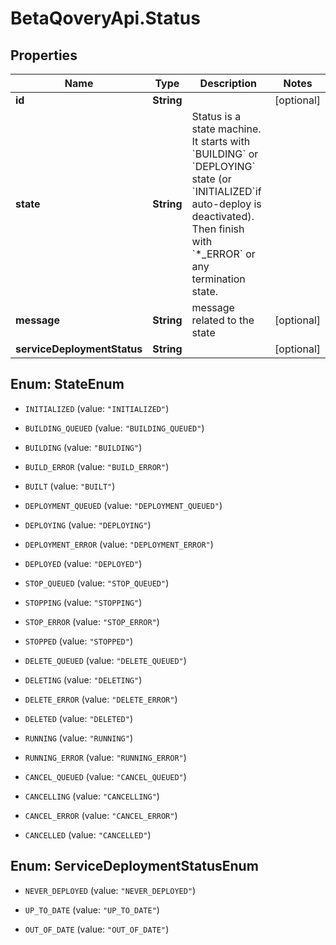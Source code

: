 # BetaQoveryApi.Status

## Properties

Name | Type | Description | Notes
------------ | ------------- | ------------- | -------------
**id** | **String** |  | [optional] 
**state** | **String** | Status is a state machine. It starts with &#x60;BUILDING&#x60; or &#x60;DEPLOYING&#x60; state (or &#x60;INITIALIZED&#x60;if auto-deploy is deactivated). Then finish with &#x60;*_ERROR&#x60; or any termination state.  | 
**message** | **String** | message related to the state | [optional] 
**serviceDeploymentStatus** | **String** |  | [optional] 



## Enum: StateEnum


* `INITIALIZED` (value: `"INITIALIZED"`)

* `BUILDING_QUEUED` (value: `"BUILDING_QUEUED"`)

* `BUILDING` (value: `"BUILDING"`)

* `BUILD_ERROR` (value: `"BUILD_ERROR"`)

* `BUILT` (value: `"BUILT"`)

* `DEPLOYMENT_QUEUED` (value: `"DEPLOYMENT_QUEUED"`)

* `DEPLOYING` (value: `"DEPLOYING"`)

* `DEPLOYMENT_ERROR` (value: `"DEPLOYMENT_ERROR"`)

* `DEPLOYED` (value: `"DEPLOYED"`)

* `STOP_QUEUED` (value: `"STOP_QUEUED"`)

* `STOPPING` (value: `"STOPPING"`)

* `STOP_ERROR` (value: `"STOP_ERROR"`)

* `STOPPED` (value: `"STOPPED"`)

* `DELETE_QUEUED` (value: `"DELETE_QUEUED"`)

* `DELETING` (value: `"DELETING"`)

* `DELETE_ERROR` (value: `"DELETE_ERROR"`)

* `DELETED` (value: `"DELETED"`)

* `RUNNING` (value: `"RUNNING"`)

* `RUNNING_ERROR` (value: `"RUNNING_ERROR"`)

* `CANCEL_QUEUED` (value: `"CANCEL_QUEUED"`)

* `CANCELLING` (value: `"CANCELLING"`)

* `CANCEL_ERROR` (value: `"CANCEL_ERROR"`)

* `CANCELLED` (value: `"CANCELLED"`)





## Enum: ServiceDeploymentStatusEnum


* `NEVER_DEPLOYED` (value: `"NEVER_DEPLOYED"`)

* `UP_TO_DATE` (value: `"UP_TO_DATE"`)

* `OUT_OF_DATE` (value: `"OUT_OF_DATE"`)




